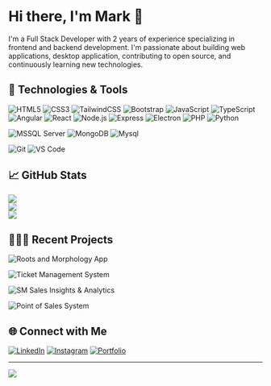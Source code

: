 # Hi there, I'm Mark 👋

I'm a Full Stack Developer with 2 years of experience specializing in frontend and backend development. I'm passionate about building web applications, desktop application, contributing to open source, and continuously learning new technologies.

## 🔧 Technologies & Tools
![HTML5](https://img.shields.io/badge/-HTML5-E34F26?style=flat&logo=html5&logoColor=white)
![CSS3](https://img.shields.io/badge/-CSS3-1572B6?style=flat&logo=css3&logoColor=white)
![TailwindCSS](https://img.shields.io/badge/-Tailwind_CSS-FFFFFF?style=flat&logo=tailwindcss&logoColor=4E7D8D) 
![Bootstrap](https://img.shields.io/badge/-Bootstrap-7D12F9?style=flat&logo=bootstrap&logoColor=white)
![JavaScript](https://img.shields.io/badge/-JavaScript-F7DF1E?style=flat&logo=javascript&logoColor=black)
![TypeScript](https://img.shields.io/badge/-TypeScript-1572B6?style=flat&logo=typescript&logoColor=white)
![Angular](https://img.shields.io/badge/-Angular-CC2927?style=flat&logo=angular&logoColor=white)
![React](https://img.shields.io/badge/-React-61DAFB?style=flat&logo=react&logoColor=black)
![Node.js](https://img.shields.io/badge/-Node.js-339933?style=flat&logo=node.js&logoColor=white)
![Express](https://img.shields.io/badge/-Express-000000?style=flat&logo=express&logoColor=white)
![Electron](https://img.shields.io/badge/-Electron-47848F?style=flat&logo=electron&logoColor=white)
![PHP](https://img.shields.io/badge/-PHP-777BB4?style=flat&logo=php&logoColor=white)
![Python](https://img.shields.io/badge/-Python-F7DF1E?style=flat&logo=python&logoColor=default)

![MSSQL Server](https://img.shields.io/badge/-MSSQL-CC2927?style=flat&logo=mssql&logoColor=white)
![MongoDB](https://img.shields.io/badge/-MongoDB-47A248?style=flat&logo=mongodb&logoColor=white)
![Mysql](https://img.shields.io/badge/-Mysql-1572B6?style=flat&logo=mysql&logoColor=white)

![Git](https://img.shields.io/badge/-Git-F05032?style=flat&logo=git&logoColor=white)
![VS Code](https://img.shields.io/badge/-VS%20Code-007ACC?style=flat&logo=visual-studio-code&logoColor=white)

## 📈 GitHub Stats
![](https://github-readme-stats.vercel.app/api?username=emperorkira&theme=dark&hide_border=false&include_all_commits=true&count_private=true)<br/>
![](https://github-readme-streak-stats.herokuapp.com/?user=emperorkira&theme=dark&hide_border=false)<br/>
![](https://github-readme-stats.vercel.app/api/top-langs/?username=emperorkira&theme=dark&hide_border=false&include_all_commits=true&count_private=true&layout=compact)

## 🧑🏽‍💻 Recent Projects
![Roots and Morphology App](https://img.shields.io/badge/Private_|_Web&Mobile_App-(RTM)_Roots_And_Morphology_App-204BE4?style=flat&logo=R&logoColor=white)

![Ticket Management System](https://img.shields.io/badge/Private_|_Hybrid_App-(TMS)_Ticket_Management_System-0078D4?style=flat&logo=tickets&logoColor=white)

![SM Sales Insights & Analytics](https://img.shields.io/badge/Private_|_Desktop_App-(SM_SIA)_Sales_Insights_&_Analytics-F7DF1E?style=flat&logo=bar-chart&logoColor=black)

![Point of Sales System](https://img.shields.io/badge/Private_|_Hybrid_App-(POS)_Point_of_Sales_System-CC2927?style=flat&logo=bar-chart&logoColor=white)

## 🌐 Connect with Me
[![LinkedIn](https://img.shields.io/badge/-LinkedIn-0077B5?style=flat&logo=linkedin&logoColor=white)](https://www.linkedin.com/in/ryan-mark-d-manos-752894271/)
[![Instagram](https://img.shields.io/badge/-Instagram-000000?style=flat&logo=instagram&logoColor=white)](https://www.instagram.com/mark.ding1asa/)
[![Portfolio](https://img.shields.io/badge/Portfolio-In_Progress-339933)](https://your-portfolio.com)

---
[![](https://visitcount.itsvg.in/api?id=emperorkira&icon=2&color=12)](https://visitcount.itsvg.in)

